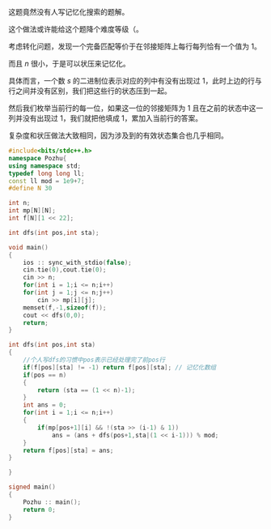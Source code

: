 这题竟然没有人写记忆化搜索的题解。

这个做法或许能给这个题降个难度等级（。

考虑转化问题，发现一个完备匹配等价于在邻接矩阵上每行每列恰有一个值为 $1$。

而且 $n$ 很小，于是可以状压来记忆化。

具体而言，一个数 $s$ 的二进制位表示对应的列中有没有出现过 $1$，此时上边的行与行之间并没有区别，我们把这些行的状态压到一起。

然后我们枚举当前行的每一位，如果这一位的邻接矩阵为 $1$ 且在之前的状态中这一列并没有出现过 $1$，我们就把他填成 $1$，累加入当前行的答案。

复杂度和状压做法大致相同，因为涉及到的有效状态集合也几乎相同。


```cpp
#include<bits/stdc++.h>
namespace Pozhu{
using namespace std;
typedef long long ll;
const ll mod = 1e9+7;
#define N 30

int n;
int mp[N][N];
int f[N][1 << 22];

int dfs(int pos,int sta);

void main()
{
	ios :: sync_with_stdio(false);
	cin.tie(0),cout.tie(0);
	cin >> n;
	for(int i = 1;i <= n;i++)
	for(int j = 1;j <= n;j++)
		cin >> mp[i][j];
	memset(f,-1,sizeof(f));
	cout << dfs(0,0);
	return;
}

int dfs(int pos,int sta)
{
	//个人写dfs的习惯中pos表示已经处理完了前pos行
	if(f[pos][sta] != -1) return f[pos][sta]; // 记忆化数组
	if(pos == n)
	{
		return (sta == (1 << n)-1);
	}
	int ans = 0;
	for(int i = 1;i <= n;i++)
	{
		if(mp[pos+1][i] && !(sta >> (i-1) & 1)) 
        	ans = (ans + dfs(pos+1,sta|(1 << i-1))) % mod;
	}
	return f[pos][sta] = ans;
}

}

signed main()
{
    Pozhu :: main();
    return 0;
}
```